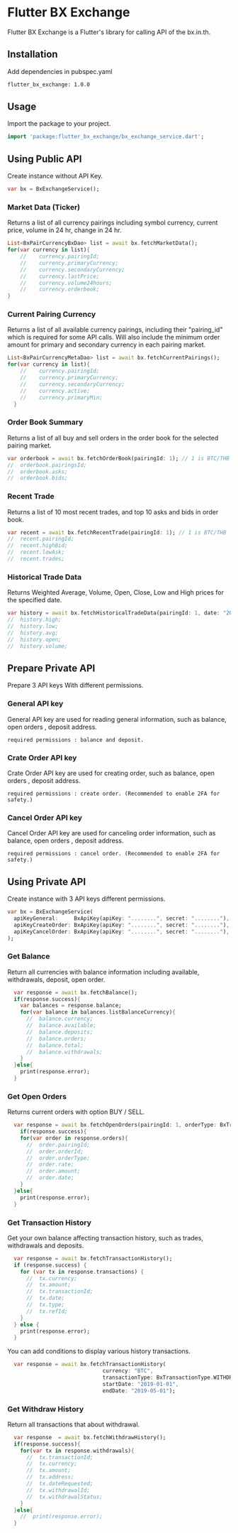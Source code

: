 # Flutter BX Exchange 

Flutter BX Exchange is a Flutter's library for calling API of the bx.in.th.

## Installation
Add dependencies in pubspec.yaml

```bash
flutter_bx_exchange: 1.0.0
```

## Usage

Import the package to your project.

```dart
import 'package:flutter_bx_exchange/bx_exchange_service.dart';
```

## Using Public API

Create instance without API Key. 

```dart
var bx = BxExchangeService();
```


### Market Data (Ticker)

Returns a list of all currency pairings including symbol currency, current price, volume in 24 hr, change in 24 hr.

```dart
List<BxPairCurrencyBxDao> list = await bx.fetchMarketData();
for(var currency in list){
    //    currency.pairingId;
    //    currency.primaryCurrency;
    //    currency.secondaryCurrency;
    //    currency.lastPrice;
    //    currency.volume24hours;
    //    currency.orderbook;
}
```


### Current Pairing Currency

Returns a list of all available currency pairings, including their "pairing_id" which is required for some API calls. Will also include the minimum order amount for primary and secondary currency in each pairing market.

```dart
List<BxPairCurrencyMetaDao> list = await bx.fetchCurrentPairings();
for(var currency in list){
    //    currency.pairingId;
    //    currency.primaryCurrency;
    //    currency.secondaryCurrency;
    //    currency.active;
    //    currency.primaryMin;
  }
```

### Order Book Summary

Returns a list of all buy and sell orders in the order book for the selected pairing market.

```dart
var orderbook = await bx.fetchOrderBook(pairingId: 1); // 1 is BTC/THB
//  orderbook.pairingsId;
//  orderbook.asks;
//  orderbook.bids;
```


### Recent Trade  

Returns a list of 10 most recent trades, and top 10 asks and bids in order book.

```dart
var recent = await bx.fetchRecentTrade(pairingId: 1); // 1 is BTC/THB
//  recent.pairingId;
//  recent.highBid;
//  recent.lowAsk;
//  recent.trades;
```

### Historical Trade Data  

Returns Weighted Average, Volume, Open, Close, Low and High prices for the specified date.

```dart
var history = await bx.fetchHistoricalTradeData(pairingId: 1, date: "2019-07-01");
//  history.high;
//  history.low;
//  history.avg;
//  history.open;
//  history.volume;
```



## Prepare Private API

Prepare 3 API keys With different permissions.

### General API key 

General API key are used for reading general information, such as balance, open orders , deposit address. 

```
required permissions : balance and deposit. 
```

### Crate Order API key

Crate Order API key are used for creating order, such as balance, open orders , deposit address.

```
required permissions : create order. (Recommended to enable 2FA for safety.)
```


### Cancel Order API key

Cancel Order API key are used for canceling order information, such as balance, open orders , deposit address.

```
required permissions : cancel order. (Recommended to enable 2FA for safety.)
```

## Using Private API

Create instance with 3 API keys different permissions.

```dart
var bx = BxExchangeService(
  apiKeyGeneral:     BxApiKey(apiKey: "........", secret: "........"),
  apiKeyCreateOrder: BxApiKey(apiKey: "........", secret: "........"),
  apiKeyCancelOrder: BxApiKey(apiKey: "........", secret: "........"),
);
```


### Get Balance

Return all currencies with balance information including available, withdrawals, deposit, open order.

```dart
  var response = await bx.fetchBalance();
  if(response.success){
    var balances = response.balance;
    for(var balance in balances.listBalanceCurrency){
      //  balance.currency;
      //  balance.available;
      //  balance.deposits;
      //  balance.orders;
      //  balance.total;
      //  balance.withdrawals;
    }
  }else{
    print(response.error);
  }
```



### Get Open Orders

Returns current orders with option BUY / SELL.

```dart
  var response = await bx.fetchOpenOrders(pairingId: 1, orderType: BxTradeType.SELL);
    if(response.success){
    for(var order in response.orders){
      //  order.pairingId;
      //  order.orderId;
      //  order.orderType;
      //  order.rate;
      //  order.amount;
      //  order.date;
    }
  }else{
    print(response.error);
  }
```



### Get Transaction History

Get your own balance affecting transaction history, such as trades, withdrawals and deposits.

```dart
  var response = await bx.fetchTransactionHistory();
  if (response.success) {
    for (var tx in response.transactions) {
      //  tx.currency;
      //  tx.amount;
      //  tx.transactionId;
      //  tx.date;
      //  tx.type;
      //  tx.refId;
    }
  } else {
    print(response.error);
  }
```

You can add conditions to display various history transactions.

```dart
  var response = await bx.fetchTransactionHistory(
                              currency: "BTC", 
                              transactionType: BxTransactionType.WITHDRAW, 
                              startDate: "2019-01-01", 
                              endDate: "2019-05-01");
```


### Get Withdraw History

Return all transactions that about withdrawal.

```dart
  var response  = await bx.fetchWithdrawHistory();
  if(response.success){
    for(var tx in response.withdrawals){
      //  tx.transactionId;
      //  tx.currency;
      //  tx.amount;
      //  tx.address;
      //  tx.dateRequested;
      //  tx.withdrawalId;
      //  tx.withdrawalStatus;
    }
  }else{
    //  print(response.error); 
  }
```














